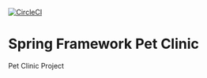 [![CircleCI](https://circleci.com/gh/irenak-github/sfg-pet-clinic/tree/main.svg?style=svg)](https://circleci.com/gh/irenak-github/sfg-pet-clinic/tree/main)
# Spring Framework Pet Clinic
Pet Clinic Project